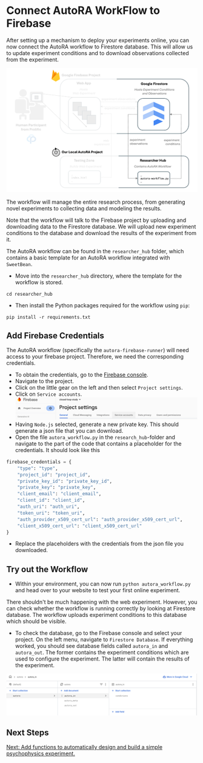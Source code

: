 # Connect AutoRA WorkFlow to Firebase

After setting up a mechanism to deploy your experiments online, you can now connect the AutoRA workflow to Firestore database. This will allow us to update experiment conditions and to download observations collected from the experiment.

![Setup](../img/system_researcherhub.png)

The workflow will manage the entire research process, from generating novel experiments to collecting data and modeling the results. 

Note that the workflow will talk to the Firebase project by uploading and downloading data to the Firestore database. We will upload new experiment conditions to the database and download the results of the experiment from it. 

The AutoRA workflow can be found in the `researcher_hub` folder, which contains a basic template for an AutoRA workflow integrated with `SweetBean`.


- Move into the `researcher_hub` directory, where the template for the workflow is stored.

```shell
cd researcher_hub
```

- Then install the Python packages required for the workflow using `pip`:

```shell
pip install -r requirements.txt
```

## Add Firebase Credentials

The AutoRA workflow (specifically the `autora-firebase-runner`) will need access to your firebase project. Therefore, we need the corresponding credentials. 

- To obtain the credentials, go to the [Firebase console](https://console.firebase.google.com/).
- Navigate to the project.
- Click on the little gear on the left and then select ``Project settings``. 
- Click on ``Service accounts``.
![service_account.png](../img/service_account.png)
- Having ``Node.js`` selected, generate a new private key. This should generate a json file that you can download.
- Open the file `autora_workflow.py` in the `research_hub`-folder and navigate to the part of the code that contains a placeholder for the credentials. It should look like this
```python
firebase_credentials = {
    "type": "type",
    "project_id": "project_id",
    "private_key_id": "private_key_id",
    "private_key": "private_key",
    "client_email": "client_email",
    "client_id": "client_id",
    "auth_uri": "auth_uri",
    "token_uri": "token_uri",
    "auth_provider_x509_cert_url": "auth_provider_x509_cert_url",
    "client_x509_cert_url": "client_x509_cert_url"
}
```
- Replace the placeholders with the credentials from the json file you downloaded.

## Try out the Workflow

- Within your environment, you can now run `python autora_workflow.py` and head over to your website to test your first online experiment.

There shouldn't be much happening with the web experiment. However, you can check whether the workflow is running correctly by looking at Firestore database. The workflow uploads experiment conditions to this database which should be visible.

- To check the database, go to the Firebase console and select your project. On the left menu, navigate to ``Firestore Database``. If everything worked, you should see database fields called ``autora_in`` and ``autora_out``. The former contains the experiment conditions which are used to configure the experiment. The latter will contain the results of the experiment.

![firestore_data.png](../img/firestore_data.png)

## Next Steps

[Next: Add functions to automatically design and build a simple psychophysics experiment.](experiment.md)

